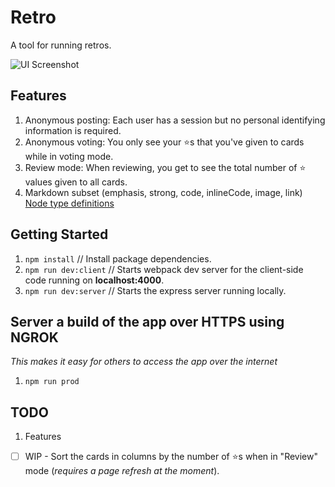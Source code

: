 # Retro

A tool for running retros.

![UI Screenshot](https://user-images.githubusercontent.com/3317231/78462012-f1a26800-7682-11ea-858e-5c7bed2183a2.png)


## Features

1. Anonymous posting: Each user has a session but no personal identifying information is required.
2. Anonymous voting: You only see your ⭐️s that you've given to cards while in voting mode.
3. Review mode: When reviewing, you get to see the total number of ⭐️ values given to all cards.
4. Markdown subset (emphasis, strong, code, inlineCode, image, link) [Node type definitions](https://github.com/rexxars/react-markdown#node-types)

## Getting Started

1. `npm install` // Install package dependencies.
1. `npm run dev:client` // Starts webpack dev server for the client-side code running on **localhost:4000**.
1. `npm run dev:server` // Starts the express server running locally.

## Server a build of the app over HTTPS using NGROK
_This makes it easy for others to access the app over the internet_
1. `npm run prod`

## TODO

1. Features
* [ ] WIP - Sort the cards in columns by the number of ⭐️s when in "Review" mode (_requires a page refresh at the moment_).
